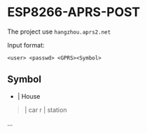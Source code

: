 # ESP8266-APRS-POST

The project use `hangzhou.aprs2.net`

Input format:
```
<user> <passwd> <GPRS><Symbol>
```

## Symbol
- | House
> | car
r | station

...

